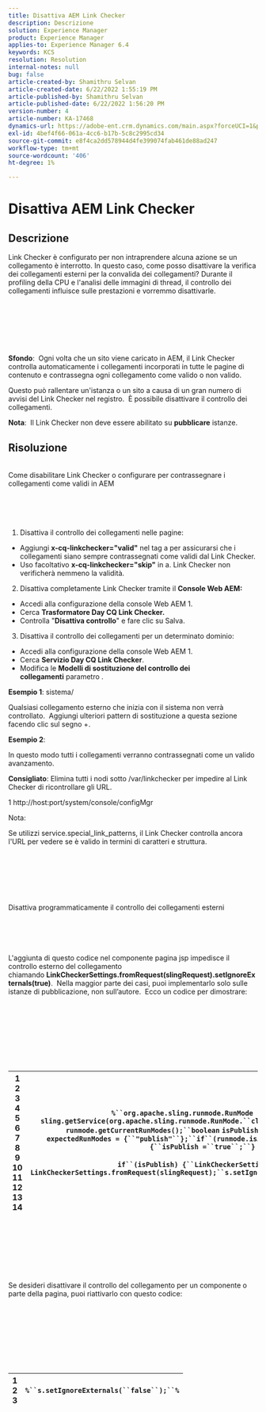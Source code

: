 ```yaml
---
title: Disattiva AEM Link Checker
description: Descrizione
solution: Experience Manager
product: Experience Manager
applies-to: Experience Manager 6.4
keywords: KCS
resolution: Resolution
internal-notes: null
bug: false
article-created-by: Shamithru Selvan
article-created-date: 6/22/2022 1:55:19 PM
article-published-by: Shamithru Selvan
article-published-date: 6/22/2022 1:56:20 PM
version-number: 4
article-number: KA-17468
dynamics-url: https://adobe-ent.crm.dynamics.com/main.aspx?forceUCI=1&pagetype=entityrecord&etn=knowledgearticle&id=ae18d9f1-32f2-ec11-bb3d-6045bd01576a
exl-id: 4bef4f66-061a-4cc6-b17b-5c8c2995cd34
source-git-commit: e8f4ca2dd578944d4fe399074fab461de88ad247
workflow-type: tm+mt
source-wordcount: '406'
ht-degree: 1%

---
```


# Disattiva AEM Link Checker

## Descrizione


Link Checker è configurato per non intraprendere alcuna azione se un collegamento è interrotto. In questo caso, come posso disattivare la verifica dei collegamenti esterni per la convalida dei collegamenti? Durante il profiling della CPU e l&#39;analisi delle immagini di thread, il controllo dei collegamenti influisce sulle prestazioni e vorremmo disattivarle.
<br><br><br><br> <br><br><br><br>
<b>Sfondo</b>:  Ogni volta che un sito viene caricato in AEM, il Link Checker controlla automaticamente i collegamenti incorporati in tutte le pagine di contenuto e contrassegna ogni collegamento come valido o non valido.

Questo può rallentare un&#39;istanza o un sito a causa di un gran numero di avvisi del Link Checker nel registro.  È possibile disattivare il controllo dei collegamenti.

<b>Nota</b>:  Il Link Checker non deve essere abilitato su <b>pubblicare</b> istanze.


## Risoluzione

<br>Come disabilitare Link Checker o configurare per contrassegnare i collegamenti come validi in AEM<br><br><br><br><br>
1. Disattiva il controllo dei collegamenti nelle pagine:

- Aggiungi <b>x-cq-linkchecker=&quot;valid&quot;</b> nel tag a per assicurarsi che i collegamenti siano sempre contrassegnati come validi dal Link Checker.
- Uso facoltativo <b>x-cq-linkchecker=&quot;skip&quot;</b> in a. Link Checker non verificherà nemmeno la validità.


2. Disattiva completamente Link Checker tramite il <b>Console Web AEM:</b>

- Accedi alla configurazione della console Web AEM 1.
- Cerca <b>Trasformatore Day CQ Link Checker.</b>
- Controlla &quot;<b>Disattiva controllo</b>&quot; e fare clic su Salva.


3. Disattiva il controllo dei collegamenti per un determinato dominio:

- Accedi alla configurazione della console Web AEM 1.
- Cerca <b>Servizio Day CQ Link Checker</b>.
- Modifica le <b>Modelli di sostituzione del controllo dei collegamenti</b> parametro .


<b>Esempio 1</b>: sistema/

Qualsiasi collegamento esterno che inizia con il sistema non verrà controllato.  Aggiungi ulteriori pattern di sostituzione a questa sezione facendo clic sul segno +.

<b>Esempio 2</b>:

In questo modo tutti i collegamenti verranno contrassegnati come un valido avanzamento.

<b>Consigliato</b>: Elimina tutti i nodi sotto /var/linkchecker per impedire al Link Checker di ricontrollare gli URL.

1 http://host:port/system/console/configMgr



Nota:

Se utilizzi service.special_link_patterns, il Link Checker controlla ancora l&#39;URL per vedere se è valido in termini di caratteri e struttura.


<br><br><br><br> <br><br>Disattiva programmaticamente il controllo dei collegamenti esterni<br><br><br><br> <br><br>
L&#39;aggiunta di questo codice nel componente pagina jsp impedisce il controllo esterno del collegamento chiamando <b>LinkCheckerSettings.fromRequest(slingRequest).setIgnoreExternals(true)</b>.  Nella maggior parte dei casi, puoi implementarlo solo sulle istanze di pubblicazione, non sull’autore.  Ecco un codice per dimostrare:
<br><br><br><br><br> <br><br><br><br>

| 1<br>  2<br>  3<br>  4<br>  5<br>  6<br>  7<br>  8<br>  9<br>  10<br>  11<br>  12<br>  13<br>  14 | `%``org.apache.sling.runmode.RunMode runmode = sling.getService(org.apache.sling.runmode.RunMode.``class``);``String runmodes = runmode.getCurrentRunModes();``boolean` `isPublish =``false``;``String  expectedRunModes = {``"publish"``};``if``(runmode.isActive(expectedRunModes)) {``isPublish =``true``;``}`<br>   <br>  `if``(isPublish) {``LinkCheckerSettings s = LinkCheckerSettings.fromRequest(slingRequest);``s.setIgnoreExternals(``true``);``}``%` |
| --- | --- |

<br><br><br><br><br> <br><br>
Se desideri disattivare il controllo del collegamento per un componente o parte della pagina, puoi riattivarlo con questo codice:
<br><br><br><br><br> <br><br><br><br>

| 1<br>  2<br>  3 | `%``s.setIgnoreExternals(``false``);``%` |
| --- | --- |

